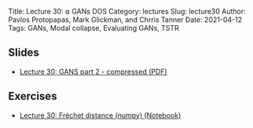 Title: Lecture 30: ⍺ GANs DOS
Category: lectures
Slug: lecture30
Author: Pavlos Protopapas, Mark Glickman, and Chrris Tanner
Date: 2021-04-12
Tags: GANs, Modal collapse, Evaluating GANs, TSTR

## Slides
- [Lecture 30: GANS part 2 - compressed (PDF)]({attach}presentation/cs109b_gans_2.pdf)

## Exercises
- [Lecture 30: Fréchet distance (numpy) (Notebook)]({filename}notebook/fid.ipynb)
